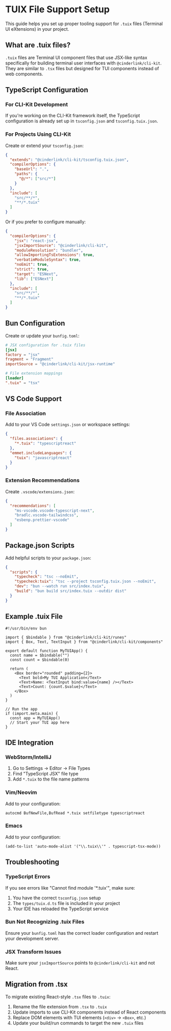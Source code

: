 # TUIX File Support Setup

This guide helps you set up proper tooling support for `.tuix` files (Terminal UI eXtensions) in your project.

## What are .tuix files?

`.tuix` files are Terminal UI component files that use JSX-like syntax specifically for building terminal user interfaces with `@cinderlink/cli-kit`. They are similar to `.tsx` files but designed for TUI components instead of web components.

## TypeScript Configuration

### For CLI-Kit Development

If you're working on the CLI-Kit framework itself, the TypeScript configuration is already set up in `tsconfig.json` and `tsconfig.tuix.json`.

### For Projects Using CLI-Kit

Create or extend your `tsconfig.json`:

```json
{
  "extends": "@cinderlink/cli-kit/tsconfig.tuix.json",
  "compilerOptions": {
    "baseUrl": ".",
    "paths": {
      "@/*": ["src/*"]
    }
  },
  "include": [
    "src/**/*",
    "**/*.tuix"
  ]
}
```

Or if you prefer to configure manually:

```json
{
  "compilerOptions": {
    "jsx": "react-jsx",
    "jsxImportSource": "@cinderlink/cli-kit",
    "moduleResolution": "bundler",
    "allowImportingTsExtensions": true,
    "verbatimModuleSyntax": true,
    "noEmit": true,
    "strict": true,
    "target": "ESNext",
    "lib": ["ESNext"]
  },
  "include": [
    "src/**/*",
    "**/*.tuix"
  ]
}
```

## Bun Configuration

Create or update your `bunfig.toml`:

```toml
# JSX configuration for .tuix files
[jsx]
factory = "jsx"
fragment = "Fragment"
importSource = "@cinderlink/cli-kit/jsx-runtime"

# File extension mappings
[loader]
".tuix" = "tsx"
```

## VS Code Support

### File Association

Add to your VS Code `settings.json` or workspace settings:

```json
{
  "files.associations": {
    "*.tuix": "typescriptreact"
  },
  "emmet.includeLanguages": {
    "tuix": "javascriptreact"
  }
}
```

### Extension Recommendations

Create `.vscode/extensions.json`:

```json
{
  "recommendations": [
    "ms-vscode.vscode-typescript-next",
    "bradlc.vscode-tailwindcss",
    "esbenp.prettier-vscode"
  ]
}
```

## Package.json Scripts

Add helpful scripts to your `package.json`:

```json
{
  "scripts": {
    "typecheck": "tsc --noEmit",
    "typecheck:tuix": "tsc --project tsconfig.tuix.json --noEmit",
    "dev": "bun --watch run src/index.tuix",
    "build": "bun build src/index.tuix --outdir dist"
  }
}
```

## Example .tuix File

```tsx
#!/usr/bin/env bun

import { $bindable } from "@cinderlink/cli-kit/runes"
import { Box, Text, TextInput } from "@cinderlink/cli-kit/components"

export default function MyTUIApp() {
  const name = $bindable("")
  const count = $bindable(0)
  
  return (
    <Box border="rounded" padding={2}>
      <Text bold>My TUI Application</Text>
      <Text>Name: <TextInput bind:value={name} /></Text>
      <Text>Count: {count.$value}</Text>
    </Box>
  )
}

// Run the app
if (import.meta.main) {
  const app = MyTUIApp()
  // Start your TUI app here
}
```

## IDE Integration

### WebStorm/IntelliJ

1. Go to Settings → Editor → File Types
2. Find "TypeScript JSX" file type
3. Add `*.tuix` to the file name patterns

### Vim/Neovim

Add to your configuration:

```vim
autocmd BufNewFile,BufRead *.tuix setfiletype typescriptreact
```

### Emacs

Add to your configuration:

```elisp
(add-to-list 'auto-mode-alist '("\\.tuix\\'" . typescript-tsx-mode))
```

## Troubleshooting

### TypeScript Errors

If you see errors like "Cannot find module '*.tuix'", make sure:

1. You have the correct `tsconfig.json` setup
2. The `types/tuix.d.ts` file is included in your project
3. Your IDE has reloaded the TypeScript service

### Bun Not Recognizing .tuix Files

Ensure your `bunfig.toml` has the correct loader configuration and restart your development server.

### JSX Transform Issues

Make sure your `jsxImportSource` points to `@cinderlink/cli-kit` and not React.

## Migration from .tsx

To migrate existing React-style `.tsx` files to `.tuix`:

1. Rename the file extension from `.tsx` to `.tuix`
2. Update imports to use CLI-Kit components instead of React components
3. Replace DOM elements with TUI elements (`<div>` → `<Box>`, etc.)
4. Update your build/run commands to target the new `.tuix` files